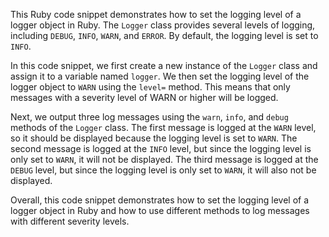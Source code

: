 This Ruby code snippet demonstrates how to set the logging level of a logger object in Ruby. The `Logger` class provides several levels of logging, including `DEBUG`, `INFO`, `WARN`, and `ERROR`. By default, the logging level is set to `INFO`.

In this code snippet, we first create a new instance of the `Logger` class and assign it to a variable named `logger`. We then set the logging level of the logger object to `WARN` using the `level=` method. This means that only messages with a severity level of WARN or higher will be logged.

Next, we output three log messages using the `warn`, `info`, and `debug` methods of the `Logger` class. The first message is logged at the `WARN` level, so it should be displayed because the logging level is set to `WARN`. The second message is logged at the `INFO` level, but since the logging level is only set to `WARN`, it will not be displayed. The third message is logged at the `DEBUG` level, but since the logging level is only set to `WARN`, it will also not be displayed.

Overall, this code snippet demonstrates how to set the logging level of a logger object in Ruby and how to use different methods to log messages with different severity levels.